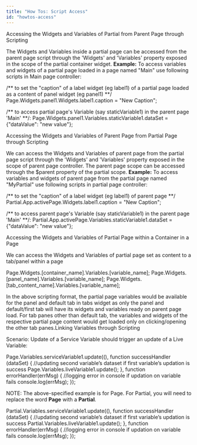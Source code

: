 ```yaml
---
title: "How Tos: Script Access"
id: "howtos-access"
---
```


Accessing the Widgets and Variables of Partial from Parent Page through Scripting

The Widgets and Variables inside a partial page can be accessed from the parent page script through the 'Widgets' and 'Variables' property exposed in the scope of the partial container widget. **Example:** To access variables and widgets of a partial page loaded in a page named "Main" use following scripts in Main page controller:

  /\*\* to set the "caption" of a label widget (eg label1) of a partial page loaded as a content of panel widget (eg panel1) \*\*/
  Page.Widgets.panel1.Widgets.label1.caption = "New Caption";

  /\*\* to access partial page's Variable (say staticVariable1) in the parent page 'Main' \*\*/:
  Page.Widgets.panel1.Variables.staticVariable1.dataSet = {"dataValue": "new value"};

Accessing the Widgets and Variables of Parent Page from Partial Page through Scripting

We can access the Widgets and Variables of parent page from the partial page script through the 'Widgets' and 'Variables' property exposed in the scope of parent page controller. The parent page scope can be accessed through the $parent property of the partial scope. **Example:** To access variables and widgets of parent page from the partial page named "MyPartial" use following scripts in partial page controller:

  /\*\* to set the "caption" of a label widget (eg label1) of parent page \*\*/
  Partial.App.activePage.Widgets.label1.caption = "New Caption";

  /\*\* to access parent page's Variable (say staticVariable1) in the parent page 'Main' \*\*/:
  Partial.App.activePage.Variables.staticVariable1.dataSet = {"dataValue": "new value"};

Accessing the Widgets and Variables of Partial Page within a Container in a Page

We can access the Widgets and Variables of partial page set as content to a tab/panel within a page

Page.Widgets.\[container\_name\].Variables.\[variable\_name\];
Page.Widgets.\[panel\_name\].Variables.\[variable\_name\];
Page.Widgets.\[tab\_content\_name\].Variables.\[variable\_name\];

In the above scripting format, the partial page variables would be available for the panel and default tab in tabs widget as only the panel and default/first tab will have its widgets and variables ready on parent page load. For tab panes other than default tab, the variables and widgets of the respective partial page content would get loaded only on clicking/opening the other tab panes.Linking Variables through Scripting

Scenario: Update of a Service Variable should trigger an update of a Live Variable:

Page.Variables.serviceVariable1.update((),
 function successHandler (dataSet) {
	//updating second variable’s dataset if first variable’s updation is success 
        Page.Variables.liveVariable1.update();
        },
 function errorHandler(errMsg) {
			//logging error in console if updation on variable fails
       console.log(errMsg);
        });

NOTE: The above-specified example is for Page. For Partial, you will need to replace the word **Page** with a **Partial**.

Partial.Variables.serviceVariable1.update((),
 function successHandler (dataSet) {
	//updating second variable’s dataset if first variable’s updation is success 
        Partial.Variables.liveVariable1.update();
        },
 function errorHandler(errMsg) {
			//logging error in console if updation on variable fails
       console.log(errMsg);
        });
